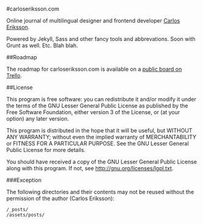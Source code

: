 #carloseriksson.com

Online journal of multilingual designer and frontend developer [Carlos Eriksson](http://www.carloseriksson.com).

Powered by Jekyll, Sass and other fancy tools and abbrevations. Soon with Grunt as well. Etc. Blah blah.

##Roadmap

The roadmap for carloseriksson.com is available on a [public board on Trello](https://trello.com/b/zEdO8nv9/carloseriksson-com).

##License

This program is free software: you can redistribute it and/or modify it under the terms of the GNU Lesser General Public License as published by the Free Software Foundation, either version 3 of the License, or (at your option) any later version.

This program is distributed in the hope that it will be useful, but WITHOUT ANY WARRANTY; without even the implied warranty of MERCHANTABILITY or FITNESS FOR A PARTICULAR PURPOSE.  See the GNU Lesser General Public License for more details.

You should have received a copy of the GNU Lesser General Public License along with this program. If not, see <http://gnu.org/licenses/lgpl.txt>.

###Exception

The following directories and their contents may not be reused without the permission of the author (Carlos Eriksson):

    /_posts/
    /assets/posts/